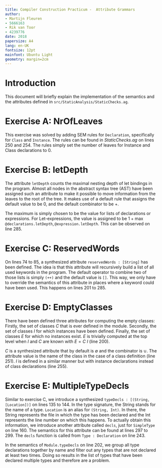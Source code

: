```yaml
---
title: Compiler Construction Practicum -  Attribute Grammars
author:
- Martijn Fleuren
- 5666163
- Rik van Toor
- 4239776
date: 2018
papersize: A4
lang: en-UK
fontsize: 12pt
mainfont: Ubuntu Light
geometry: margin=2cm
---
```


# Introduction

This document will briefly explain the implementation of the semantics and the
attributes defined in `src/StaticAnalysis/StaticChecks.ag`.

# Exercise A: NrOfLeaves

This exercise was solved by adding SEM rules for `Declaration`, specifically for
`Class` and `Instance`. The rules can be found in *StaticChecks.ag* on lines 250
and 254. The rules simply set the number of leaves for Instance and Class
declarations to 0.

# Exercise B: letDepth

The attribute `letDepth` counts the maximal nesting depth of let bindings in the
program. Almost all nodes in the abstract syntax tree (AST) have been assigned
such an attribute to make it possible to move information from the leaves to
the root of the tree. It makes use of a default rule that assigns the default
value to be 0, and the default combinator to be +.

The maximum is simply chosen to be the value for lists of declarations or
expressions. For Let-expressions, the value is assigned to be $1 +
\max{\texttt{@declarations.letDepth}, \texttt{@expression.letDepth}}$. This can
be observed on line 285.

# Exercise C: ReservedWords

On lines 74 to 85, a synthesized attribute `reservedWords : [String]` has been
defined. The idea is that this attribute will recursively build a list of all
used keywords in the program. The default operator to combine two of those lists
is simply `(++)` and the default value is `[]`. This way, we only have to
override the semantics of this attribute in places where a keyword could have
been used. This happens on lines 201 to 285.

# Exercise D: EmptyClasses

There have been defined three attributes for computing the empty classes:
Firstly, the set of classes $C$ that is ever defined in the module. Secondly,
the set of classes $I$ for which instances have been defined. Finally, the set
of classes $E$ for which no instances exist. $E$ is trivially computed at the
top level when $I$ and $C$ are known with $E = C \ I$ (line 200).

$C$ is a synthesized attribute that by default is $\emptyset$ and the combinator
is $\cup$. The attribute value is the name of the class in the case of a class
definition (line 251). $I$ is defined in a similar manner but with instance
declarations instead of class declarations (line 255).

# Exercise E: MultipleTypeDecls

Similar to exercise C, we introduce a synthesized `typeDecls : [(String,
[Location])]` on lines 135 to 144. In the type signature, the String stands for
the name of a type. `Location` is an alias for `(String, Int)`. In there, the
String represents the file in which the type has been declared and the Int
represents the line number on which this happens. To actually obtain this
information, we introduce another attribute called `decls`, just for
`SimpleType` on line 160. The semantics for this attribute can be found at lines
297 to 299. The `decls` function is called from `Type : Declaration` on line
243.

In the semantics of `Module.typeDecls` on line 202, we group all type
declarations together by name and filter out any types that are not declared at
least two times. Doing so results in the list of types that have been declared
multiple types and therefore are a problem.